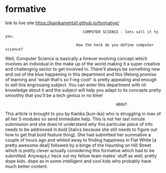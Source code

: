 # formative

link to live site https://kanikamehta1.github.io/formative/

                                       COMPUTER SCIENCE - lets sell it to you.

                                    How the heck do you define computer science? 

Well, Computer Science is basically a forever evolving concept which involves an individual in the make up of the world making it a super creative and challenging sector to get involved in. There'll always be something new and out of the blue happening in this department and this lifelong promise of learning and 'woah that's so f-ing cool!' is pretty appealing and enough to sell this engrossing subject. You can enter this department with nil knowledge about it and the subject will help you adapt to its concepts pretty smoothly that you'll be a tech genius in no time! 









                                                      ABOUT
                                                      
                                                      
This article is brought to you by Kanika [kun-ika] who is struggling in max of all her 5 modules so send immediate help. This is not her last minute submission and she does'nt understand why this particular piece of info needs to be addressed in *bold* [italics because she still needs to figure out how to get that bold feature thing]. She had submitted her summative a couple of hours ago and whiled away to finding happiness in Flat White [a pretty awesome deal] followed by a binge of the Haunting on Hill Street which is pretty clever actually considering this formative which had to be submitted. Anyways,c heck out my fellow team mates' stuff as well, pretty dope kids. dope as in some intelligent and cool kids who probably have much better content.                                                     


